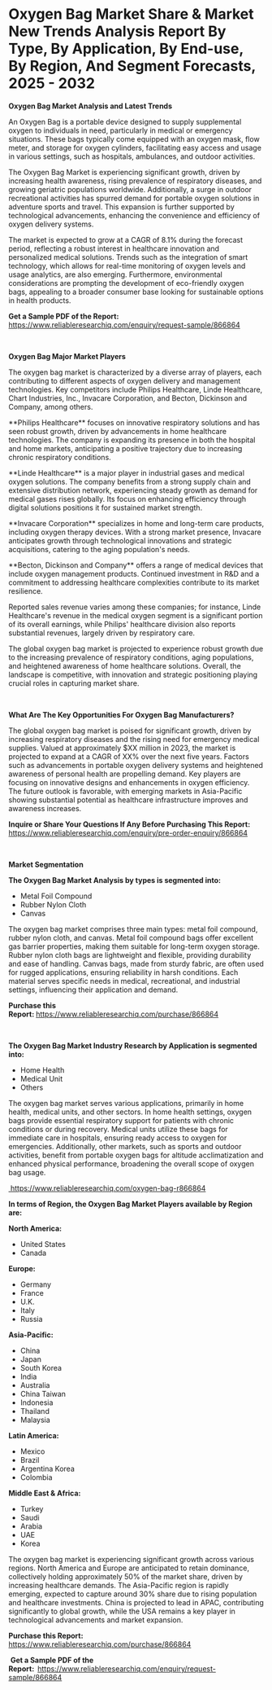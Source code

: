 <p><h1>Oxygen Bag Market Share & Market New Trends Analysis Report By Type, By Application, By End-use, By Region, And Segment Forecasts, 2025 - 2032</h1></p><p><strong>Oxygen Bag Market Analysis and Latest Trends</strong></p>
<p><p>An Oxygen Bag is a portable device designed to supply supplemental oxygen to individuals in need, particularly in medical or emergency situations. These bags typically come equipped with an oxygen mask, flow meter, and storage for oxygen cylinders, facilitating easy access and usage in various settings, such as hospitals, ambulances, and outdoor activities.</p><p>The Oxygen Bag Market is experiencing significant growth, driven by increasing health awareness, rising prevalence of respiratory diseases, and growing geriatric populations worldwide. Additionally, a surge in outdoor recreational activities has spurred demand for portable oxygen solutions in adventure sports and travel. This expansion is further supported by technological advancements, enhancing the convenience and efficiency of oxygen delivery systems.</p><p>The market is expected to grow at a CAGR of 8.1% during the forecast period, reflecting a robust interest in healthcare innovation and personalized medical solutions. Trends such as the integration of smart technology, which allows for real-time monitoring of oxygen levels and usage analytics, are also emerging. Furthermore, environmental considerations are prompting the development of eco-friendly oxygen bags, appealing to a broader consumer base looking for sustainable options in health products.</p></p>
<p><strong>Get a Sample PDF of the Report:&nbsp;</strong> <a href="https://www.reliableresearchiq.com/enquiry/request-sample/866864?utm_campaign=3049&utm_medium=2&utm_source=Github&utm_content=ia&utm_term=13042025&utm_id=oxygen-bag">https://www.reliableresearchiq.com/enquiry/request-sample/866864</a></p>
<p>&nbsp;</p>
<p><strong>Oxygen Bag Major Market Players</strong></p>
<p><p>The oxygen bag market is characterized by a diverse array of players, each contributing to different aspects of oxygen delivery and management technologies. Key competitors include Philips Healthcare, Linde Healthcare, Chart Industries, Inc., Invacare Corporation, and Becton, Dickinson and Company, among others.</p><p>**Philips Healthcare** focuses on innovative respiratory solutions and has seen robust growth, driven by advancements in home healthcare technologies. The company is expanding its presence in both the hospital and home markets, anticipating a positive trajectory due to increasing chronic respiratory conditions.</p><p>**Linde Healthcare** is a major player in industrial gases and medical oxygen solutions. The company benefits from a strong supply chain and extensive distribution network, experiencing steady growth as demand for medical gases rises globally. Its focus on enhancing efficiency through digital solutions positions it for sustained market strength.</p><p>**Invacare Corporation** specializes in home and long-term care products, including oxygen therapy devices. With a strong market presence, Invacare anticipates growth through technological innovations and strategic acquisitions, catering to the aging population's needs.</p><p>**Becton, Dickinson and Company** offers a range of medical devices that include oxygen management products. Continued investment in R&D and a commitment to addressing healthcare complexities contribute to its market resilience.</p><p>Reported sales revenue varies among these companies; for instance, Linde Healthcare's revenue in the medical oxygen segment is a significant portion of its overall earnings, while Philips' healthcare division also reports substantial revenues, largely driven by respiratory care.</p><p>The global oxygen bag market is projected to experience robust growth due to the increasing prevalence of respiratory conditions, aging populations, and heightened awareness of home healthcare solutions. Overall, the landscape is competitive, with innovation and strategic positioning playing crucial roles in capturing market share.</p></p>
<p>&nbsp;</p>
<p><strong>What Are The Key Opportunities For Oxygen Bag Manufacturers?</strong></p>
<p><p>The global oxygen bag market is poised for significant growth, driven by increasing respiratory diseases and the rising need for emergency medical supplies. Valued at approximately $XX million in 2023, the market is projected to expand at a CAGR of XX% over the next five years. Factors such as advancements in portable oxygen delivery systems and heightened awareness of personal health are propelling demand. Key players are focusing on innovative designs and enhancements in oxygen efficiency. The future outlook is favorable, with emerging markets in Asia-Pacific showing substantial potential as healthcare infrastructure improves and awareness increases.</p></p>
<p><strong>Inquire or Share Your Questions If Any Before Purchasing This Report:</strong> <a href="https://www.reliableresearchiq.com/enquiry/pre-order-enquiry/866864?utm_campaign=3049&utm_medium=2&utm_source=Github&utm_content=ia&utm_term=13042025&utm_id=oxygen-bag">https://www.reliableresearchiq.com/enquiry/pre-order-enquiry/866864</a></p>
<p>&nbsp;</p>
<p><strong>Market Segmentation</strong></p>
<p><strong>The Oxygen Bag Market Analysis by types is segmented into:</strong></p>
<p><ul><li>Metal Foil Compound</li><li>Rubber Nylon Cloth</li><li>Canvas</li></ul></p>
<p><p>The oxygen bag market comprises three main types: metal foil compound, rubber nylon cloth, and canvas. Metal foil compound bags offer excellent gas barrier properties, making them suitable for long-term oxygen storage. Rubber nylon cloth bags are lightweight and flexible, providing durability and ease of handling. Canvas bags, made from sturdy fabric, are often used for rugged applications, ensuring reliability in harsh conditions. Each material serves specific needs in medical, recreational, and industrial settings, influencing their application and demand.</p></p>
<p><strong>Purchase this Report:&nbsp;</strong><a href="https://www.reliableresearchiq.com/purchase/866864?utm_campaign=3049&utm_medium=2&utm_source=Github&utm_content=ia&utm_term=13042025&utm_id=oxygen-bag">https://www.reliableresearchiq.com/purchase/866864</a></p>
<p>&nbsp;</p>
<p><strong>The Oxygen Bag Market Industry Research by Application is segmented into:</strong></p>
<p><ul><li>Home Health</li><li>Medical Unit</li><li>Others</li></ul></p>
<p><p>The oxygen bag market serves various applications, primarily in home health, medical units, and other sectors. In home health settings, oxygen bags provide essential respiratory support for patients with chronic conditions or during recovery. Medical units utilize these bags for immediate care in hospitals, ensuring ready access to oxygen for emergencies. Additionally, other markets, such as sports and outdoor activities, benefit from portable oxygen bags for altitude acclimatization and enhanced physical performance, broadening the overall scope of oxygen bag usage.</p></p>
<p><a href="https://www.reliableresearchiq.com/oxygen-bag-r866864?utm_campaign=3049&utm_medium=2&utm_source=Github&utm_content=ia&utm_term=13042025&utm_id=oxygen-bag">&nbsp;https://www.reliableresearchiq.com/oxygen-bag-r866864</a></p>
<p><strong>In terms of Region, the Oxygen Bag Market Players available by Region are:</strong></p>
<p>
    <p> <strong> North America: </strong>
        <ul>
            <li>United States</li>
            <li>Canada</li>
        </ul>
        </p> 
    <p> <strong> Europe: </strong>
        <ul>
            <li>Germany</li>
            <li>France</li>
            <li>U.K.</li>
            <li>Italy</li>
            <li>Russia</li>
        </ul>
        </p> 
    <p> <strong> Asia-Pacific: </strong>
        <ul>
            <li>China</li>
            <li>Japan</li>
            <li>South Korea</li>
            <li>India</li>
            <li>Australia</li>
            <li>China Taiwan</li>
            <li>Indonesia</li>
            <li>Thailand</li>
            <li>Malaysia</li>
        </ul>
        </p> 
    <p> <strong> Latin America: </strong>
        <ul>
            <li>Mexico</li>
            <li>Brazil</li>
            <li>Argentina Korea</li>
            <li>Colombia</li>
        </ul>
        </p> 
    <p> <strong> Middle East & Africa: </strong>
        <ul>
            <li>Turkey</li>
            <li>Saudi</li>
            <li>Arabia</li>
            <li>UAE</li>
            <li>Korea</li>
        </ul>
    </p>
    </p>
<p><p>The oxygen bag market is experiencing significant growth across various regions. North America and Europe are anticipated to retain dominance, collectively holding approximately 50% of the market share, driven by increasing healthcare demands. The Asia-Pacific region is rapidly emerging, expected to capture around 30% share due to rising population and healthcare investments. China is projected to lead in APAC, contributing significantly to global growth, while the USA remains a key player in technological advancements and market expansion.</p></p>
<p><strong>Purchase this Report: </strong><a href="https://www.reliableresearchiq.com/purchase/866864?utm_campaign=3049&utm_medium=2&utm_source=Github&utm_content=ia&utm_term=13042025&utm_id=oxygen-bag">https://www.reliableresearchiq.com/purchase/866864</a></p>
<p>&nbsp;<strong>Get a Sample PDF of the Report:&nbsp;&nbsp;</strong><a href="https://www.reliableresearchiq.com/enquiry/request-sample/866864?utm_campaign=3049&utm_medium=2&utm_source=Github&utm_content=ia&utm_term=13042025&utm_id=oxygen-bag">https://www.reliableresearchiq.com/enquiry/request-sample/866864</a></p>
<p><strong></strong></p>
<p><p></p><p></p><p></p></p>
